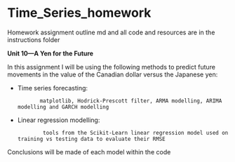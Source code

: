 # Time_Series_homework
Homework assignment outline md and all code and resources are in the instructions folder

**Unit 10—A Yen for the Future**

In this assignment I will be using the following methods to predict future movements in the value of the Canadian dollar versus the Japanese yen:

  * Time series forecasting: 
               
               matplotlib, Hodrick-Prescott filter, ARMA modelling, ARIMA modelling and GARCH modelling
  * Linear regression modelling: 
                
                tools from the Scikit-Learn linear regression model used on training vs testing data to evaluate their RMSE
    
Conclusions will be made of each model within the code 
